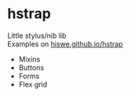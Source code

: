 # hstrap

Little stylus/nib lib  
Examples on [hiswe.github.io/hstrap](http://hiswe.github.io/hstrap/)

- Mixins
- Buttons
- Forms
- Flex grid
